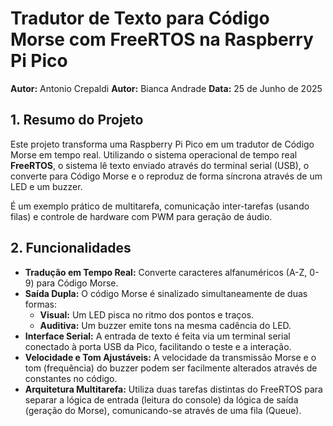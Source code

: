 # Tradutor de Texto para Código Morse com FreeRTOS na Raspberry Pi Pico

**Autor:** Antonio Crepaldi
**Autor:** Bianca Andrade
**Data:** 25 de Junho de 2025

## 1. Resumo do Projeto

Este projeto transforma uma Raspberry Pi Pico em um tradutor de Código Morse em tempo real. Utilizando o sistema operacional de tempo real **FreeRTOS**, o sistema lê texto enviado através do terminal serial (USB), o converte para Código Morse e o reproduz de forma síncrona através de um LED e um buzzer.

É um exemplo prático de multitarefa, comunicação inter-tarefas (usando filas) e controle de hardware com PWM para geração de áudio.

## 2. Funcionalidades

- **Tradução em Tempo Real:** Converte caracteres alfanuméricos (A-Z, 0-9) para Código Morse.
- **Saída Dupla:** O código Morse é sinalizado simultaneamente de duas formas:
  - **Visual:** Um LED pisca no ritmo dos pontos e traços.
  - **Auditiva:** Um buzzer emite tons na mesma cadência do LED.
- **Interface Serial:** A entrada de texto é feita via um terminal serial conectado à porta USB da Pico, facilitando o teste e a interação.
- **Velocidade e Tom Ajustáveis:** A velocidade da transmissão Morse e o tom (frequência) do buzzer podem ser facilmente alterados através de constantes no código.
- **Arquitetura Multitarefa:** Utiliza duas tarefas distintas do FreeRTOS para separar a lógica de entrada (leitura do console) da lógica de saída (geração do Morse), comunicando-se através de uma fila (Queue).
